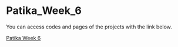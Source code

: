 # Patika_Week_6

You can access codes and pages of the projects with the link below. 

[Patika Week 6](https://oguzcanizanli.github.io/Patika_Week_6/)